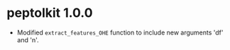 # peptolkit 1.0.0 

* Modified `extract_features_OHE` function to include new arguments 'df' and 'n'.

